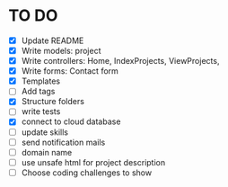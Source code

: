 # TO DO

- [x] Update README
- [x] Write models: project
- [x] Write controllers: Home, IndexProjects, ViewProjects,
- [x] Write forms: Contact form
- [x] Templates
- [ ] Add tags
- [x] Structure folders
- [ ] write tests
- [x] connect to cloud database
- [ ] update skills
- [ ] send notification mails
- [ ] domain name
- [ ] use unsafe html for project description
- [ ] Choose coding challenges to show

